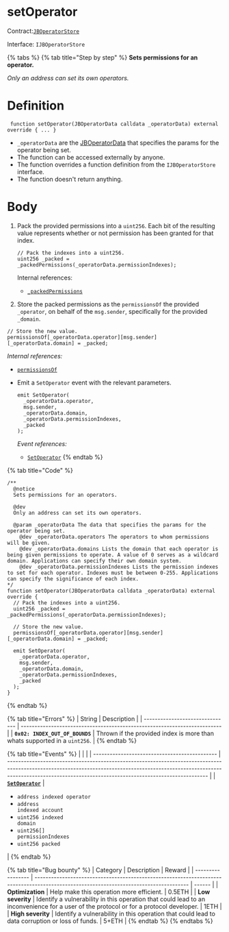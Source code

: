 # setOperator

Contract:[`JBOperatorStore`](../)​‌

Interface: `IJBOperatorStore`

{% tabs %}
{% tab title="Step by step" %}
**Sets permissions for an operator.**

_Only an address can set its own operators._

# Definition

```solidity
 function setOperator(JBOperatorData calldata _operatorData) external override { ... }
```

* `_operatorData` are the [JBOperatorData](../../../data-structures/jboperatordata.md) that specifies the params for the operator being set.
* The function can be accessed externally by anyone.
* The function overrides a function definition from the `IJBOperatorStore` interface.
* The function doesn't return anything.

# Body

1.  Pack the provided permissions into a `uint256`. Each bit of the resulting value represents whether or not permission has been granted for that index.

    ```solidity
    // Pack the indexes into a uint256.
    uint256 _packed = _packedPermissions(_operatorData.permissionIndexes);
    ```

    Internal references:

    * [`_packedPermissions`](\_packedpermissions.md)
2. Store the packed permissions as the `permissionsOf` the provided `_operator`, on behalf of the `msg.sender`, specifically for the provided `_domain`.

```solidity
// Store the new value.
permissionsOf[_operatorData.operator][msg.sender][_operatorData.domain] = _packed;
```

_Internal references:_

* [`permissionsOf`](../properties/permissionsof.md)
*   Emit a `SetOperator` event with the relevant parameters.

    ```solidity
    emit SetOperator(
      _operatorData.operator,
      msg.sender,
      _operatorData.domain,
      _operatorData.permissionIndexes,
      _packed
    );
    ```

    _Event references:_

    * [`SetOperator`](../events/setoperator.md)
{% endtab %}

{% tab title="Code" %}
```solidity
/**
  @notice
  Sets permissions for an operators.

  @dev
  Only an address can set its own operators.

  @param _operatorData The data that specifies the params for the operator being set.
    @dev _operatorData.operators The operators to whom permissions will be given.
    @dev _operatorData.domains Lists the domain that each operator is being given permissions to operate. A value of 0 serves as a wildcard domain. Applications can specify their own domain system.
    @dev _operatorData.permissionIndexes Lists the permission indexes to set for each operator. Indexes must be between 0-255. Applications can specify the significance of each index.
*/
function setOperator(JBOperatorData calldata _operatorData) external override {
  // Pack the indexes into a uint256.
  uint256 _packed = _packedPermissions(_operatorData.permissionIndexes);

  // Store the new value.
  permissionsOf[_operatorData.operator][msg.sender][_operatorData.domain] = _packed;

  emit SetOperator(
    _operatorData.operator,
    msg.sender,
    _operatorData.domain,
    _operatorData.permissionIndexes,
    _packed
  );
}
```
{% endtab %}

{% tab title="Errors" %}
| String                          | Description                                                               |
| ------------------------------- | ------------------------------------------------------------------------- |
| **`0x02: INDEX_OUT_OF_BOUNDS`** | Thrown if the provided index is more than whats supported in a `uint256`. |
{% endtab %}

{% tab title="Events" %}
|                                               |                                                                                                                                                                                                                                       |
| --------------------------------------------- | ------------------------------------------------------------------------------------------------------------------------------------------------------------------------------------------------------------------------------------- |
| [**`SetOperator`**](../events/setoperator.md) | <ul><li><code>address indexed operator</code></li><li><code>address indexed account</code></li><li><code>uint256 indexed domain</code></li><li><code>uint256[] permissionIndexes</code></li><li><code>uint256 packed</code></li></ul> |
{% endtab %}

{% tab title="Bug bounty" %}
| Category          | Description                                                                                                                            | Reward |
| ----------------- | -------------------------------------------------------------------------------------------------------------------------------------- | ------ |
| **Optimization**  | Help make this operation more efficient.                                                                                               | 0.5ETH |
| **Low severity**  | Identify a vulnerability in this operation that could lead to an inconvenience for a user of the protocol or for a protocol developer. | 1ETH   |
| **High severity** | Identify a vulnerability in this operation that could lead to data corruption or loss of funds.                                        | 5+ETH  |
{% endtab %}
{% endtabs %}
